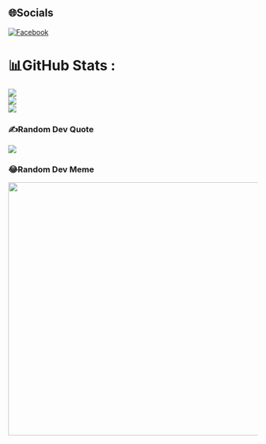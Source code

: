 
## 🌐Socials
[![Facebook](https://img.shields.io/badge/Facebook-%231877F2.svg?logo=Facebook&logoColor=white)](https://facebook.com/https://www.facebook.com/Trantheanhth36) 
# 📊GitHub Stats :
![](https://github-readme-stats.vercel.app/api?username=trantheanh3101&theme=radical&hide_border=false&include_all_commits=false&count_private=false)<br/>
![](https://github-readme-streak-stats.herokuapp.com/?user=trantheanh3101&theme=radical&hide_border=false)<br/>
![](https://github-readme-stats.vercel.app/api/top-langs/?username=trantheanh3101&theme=radical&hide_border=false&include_all_commits=false&count_private=false&layout=compact)

### ✍️Random Dev Quote
![](https://quotes-github-readme.vercel.app/api?type=horizontal&theme=radical)

### 😂Random Dev Meme
<img src="https://random-memer.herokuapp.com/" width="512px"/>

